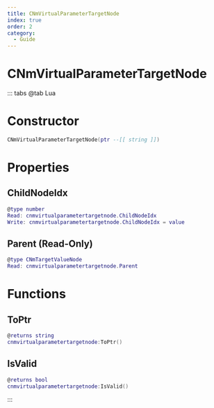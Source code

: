 ```yaml
---
title: CNmVirtualParameterTargetNode
index: true
order: 2
category:
  - Guide
---
```


# CNmVirtualParameterTargetNode

::: tabs
@tab Lua
# Constructor
```lua
CNmVirtualParameterTargetNode(ptr --[[ string ]])
```
# Properties
## ChildNodeIdx 
```lua
@type number
Read: cnmvirtualparametertargetnode.ChildNodeIdx
Write: cnmvirtualparametertargetnode.ChildNodeIdx = value
```
## Parent (Read-Only)
```lua
@type CNmTargetValueNode
Read: cnmvirtualparametertargetnode.Parent
```
# Functions
## ToPtr
```lua
@returns string
cnmvirtualparametertargetnode:ToPtr()
```
## IsValid
```lua
@returns bool
cnmvirtualparametertargetnode:IsValid()
```

:::